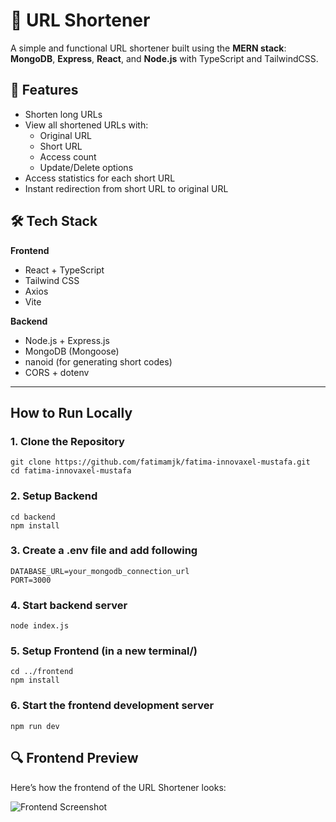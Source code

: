 # 🔗 URL Shortener

A simple and functional URL shortener built using the **MERN stack**:  
**MongoDB**, **Express**, **React**, and **Node.js** with TypeScript and TailwindCSS.

## 📌 Features

- Shorten long URLs
- View all shortened URLs with:
  - Original URL
  - Short URL
  - Access count
  - Update/Delete options
- Access statistics for each short URL
- Instant redirection from short URL to original URL

## 🛠️ Tech Stack

**Frontend**

- React + TypeScript
- Tailwind CSS
- Axios
- Vite

**Backend**

- Node.js + Express.js
- MongoDB (Mongoose)
- nanoid (for generating short codes)
- CORS + dotenv

---

## How to Run Locally

### 1. Clone the Repository

    git clone https://github.com/fatimamjk/fatima-innovaxel-mustafa.git
    cd fatima-innovaxel-mustafa

### 2. Setup Backend

    cd backend
    npm install

### 3. Create a .env file and add following

    DATABASE_URL=your_mongodb_connection_url
    PORT=3000

### 4. Start backend server

    node index.js

### 5. Setup Frontend (in a new terminal/)

    cd ../frontend
    npm install

### 6. Start the frontend development server

    npm run dev

## 🔍 Frontend Preview

Here’s how the frontend of the URL Shortener looks:

![Frontend Screenshot](src/assets/urlshortnerimg.png)
